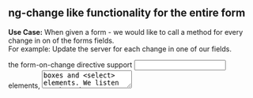 ## ng-change like functionality for the entire form

<b>Use Case:</b> When given a form - we would like to call a method for every change in on of the forms fields.<br>
For example: Update the server for each change in one of our fields.

the form-on-change directive support <input> elements, <textarea> boxes and <select> elements.
We listen to the 'change' event so according to [JQuery documentation](http://api.jquery.com/change/)

> The change event is sent to an element when its value changes. 
> This event is limited to <input> elements, <textarea> boxes and <select> elements. 
> For select boxes, checkboxes, and radio buttons, the event is fired immediately when the user makes a selection with the mouse, but for the other element types the event is deferred until the element loses focus.

### Install
```
bower install form-on-change
```
### Usage
```html
<form name="form1" form-on-change="doSomething()">
  <input ng-model="formData.a">
  <input ng-model="formData.b">
</form>
```
